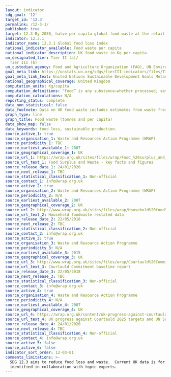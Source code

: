 ```yaml
---
layout: indicator
sdg_goal: '12'
target_id: '12.3'
permalink: /12-3-1/
published: true
target: 12.3 By 2030, halve per capita global food waste at the retail and consumer levels and reduce food losses along production and supply chains, including post-harvest losses
indicator: 12.3.1
indicator_name: 12.3.1 Global food loss index
national_indicator_available: Food waste per capita 
national_indicator_description: UK food waste in Kg per capita. 
un_designated_tier: Tier II (a)/
  Tier III (b)
un_custodian_agency: Food and Agriculture Organization (FAO), UN Environment (UNEP)
goal_meta_link: https://unstats.un.org/sdgs/tierIII-indicators/files/Tier3-12-03-01.pdf
goal_meta_link_text: United Nations Sustainable Development Goals Metadata (PDF 4.0 MB)
national_geographical_coverage: United Kingdom
computation_units: Kg/capita 
computation_definitions: “Food” is any substance—whether processed, semi-processed, or raw—that is intended for human consumption. “Inedible parts” are components associated with a food that, in a particular food supply chain, are not intended to be consumed by humans.
computation_calculations: N/A 
reporting_status: complete 
data_non_statistical: false
data_footnote: Data on UK food waste includes estimates from waste from manufacturing.  Data for the retail sector is food and inedible waste combined as it cannot be easily split into food only and food and inedible waste.
graph_type: line
graph_title: Food waste (tonnes and per capita)
data_show_map: false
data_keywords: food loss, sustainable production. 
source_active_1: true
source_organisation_1: Waste and Resources Action Programme (WRAP)
source_periodicity_1: TBC
source_earliest_available_1: 2007
source_geographical_coverage_1: UK
source_url_1: https://wrap.org.uk/sites/files/wrap/Food_%20surplus_and_waste_in_the_UK_key_facts_Jan_2020.pdf
source_url_text_1: Food Surplus and Waste - key facts and figures 
source_release_date_1: 24/01/2020
source_next_release_1: TBC
source_statistical_classification_1: Non-official
source_contact_1: info@wrap.org.uk 
source_active_2: true
source_organisation_2: Waste and Resources Action Programme (WRAP)
source_periodicity_2: N/A
source_earliest_available_2: 2007
source_geographical_coverage_2: UK
source_url_2: http://www.wrap.org.uk/sites/files/wrap/Household%20food%20waste%20restated%20data%202007-2015%20FINAL.pdf
source_url_text_2: Household foodwaste restated data 
source_release_date_2: 22/05/2018
source_next_release_2: TBC
source_statistical_classification_2: Non-official 
source_contact_2: info@wrap.org.uk 
source_active_3: true
source_organisation_3: Waste and Resource Action Programme 
source_periodicity_3: N/A
source_earliest_available_3: 2015
source_geographical_coverage_3: UK
source_url_3: http://www.wrap.org.uk/sites/files/wrap/Courtauld%20Commitment%202025%20-%20baseline%20report%20for%202015.pdf
source_url_text_3: Courtauld Commitment baseline report 
source_release_date_3: 22/05/2018
source_next_release_3: TBC
source_statistical_classification_3: Non-official 
source_contact_3: info@wrap.org.uk 
source_active_4: true
source_organisation_4: Waste and Resource Action Programme 
source_periodicity_4: N/A
source_earliest_available_4: 2007
source_geographical_coverage_4: UK
source_url_4: https://wrap.org.uk/content/uk-progress-against-courtauld-2025-targets-and-un-sustainable-development-goal-123
source_url_text_4: UK progress against Courtauld 2025 targets and UN Sustainable Development Goal 12.3
source_release_date_4: 24/01/2020
source_next_release_4: TBC
source_statistical_classification_4: Non-official
source_contact_4: info@wrap.org.uk 
source_active_5: false
source_active_6: false
indicator_sort_order: 12-03-01
comments_limitations: >-
  SDG 12.3 aims to reduce food loss and waste.  Current UK data is for food waste. This indicator is being used as an approximation of the UN SDG Indicator. Where possible, we will work to identify or develop UK data to meet the global indicator specification. This indicator has been
  identified in collaboration with topic experts.
---
```


